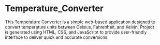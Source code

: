 # Temperature_Converter
This Temperature Converter is a simple web-based application designed to convert temperature units between Celsius, Fahrenheit, and Kelvin. Project is generated using HTML, CSS, and JavaScript to provide user-friendly interface to deliver quick and accurate conversions.
